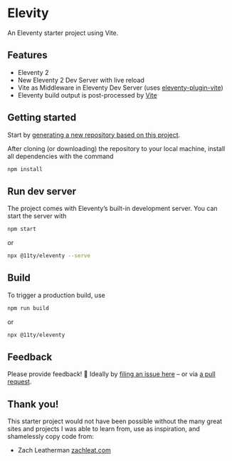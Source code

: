 # Elevity

An Eleventy starter project using Vite.

## Features

* Eleventy 2
* New Eleventy 2 Dev Server with live reload
* Vite as Middleware in Eleventy Dev Server (uses [eleventy-plugin-vite](https://github.com/11ty/eleventy-plugin-vite/))
* Eleventy build output is post-processed by [Vite](https://vitejs.dev)

## Getting started

Start by [generating a new repository based on this project](https://github.com/jrwiegand/elevity/generate).

After cloning (or downloading) the repository to your local machine, install all dependencies with the command

```sh
npm install
```

## Run dev server

The project comes with Eleventy’s built-in development server. You can start the server with

```sh
npm start
````

or

```sh
npx @11ty/eleventy --serve
````


## Build

To trigger a production build, use

```sh
npm run build
````

or

```sh
npx @11ty/eleventy
```

## Feedback

Please provide feedback! 🤗 Ideally by [filing an issue here](https://github.com/jrwiegand/eleveity/issues) – or via [a pull request](https://github.com/jrwiegand/elevity/pulls).

## Thank you!

This starter project would not have been possible without the many great sites and projects I was able to learn from, use as inspiration, and shamelessly copy code from:

* Zach Leatherman [zachleat.com](https://github.com/zachleat/zachleat.com)
